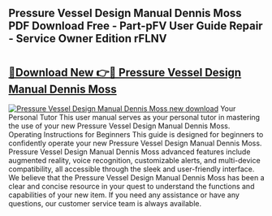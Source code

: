 ## Pressure Vessel Design Manual Dennis Moss PDF Download Free - Part-pFV User Guide Repair - Service Owner Edition rFLNV

# <h2><a href="http://cf2203.oget.top/?id=Pressure+Vessel+Design+Manual+Dennis+Moss">🔗Download New 👉🔴 Pressure Vessel Design Manual Dennis Moss</a></h2>

[![Pressure Vessel Design Manual Dennis Moss new download](https://i.imgur.com/5g1atiW.png)](http://cf2203.oget.top/?id=Pressure+Vessel+Design+Manual+Dennis+Moss)
Your Personal Tutor This user manual serves as your personal tutor in mastering the use of your new Pressure Vessel Design Manual Dennis Moss. Operating Instructions for Beginners This guide is designed for beginners to confidently operate your new Pressure Vessel Design Manual Dennis Moss. Pressure Vessel Design Manual Dennis Moss advanced features include augmented reality, voice recognition, customizable alerts, and multi-device compatibility, all accessible through the sleek and user-friendly interface. We believe that the Pressure Vessel Design Manual Dennis Moss has been a clear and concise resource in your quest to understand the functions and capabilities of your new item. If you need any assistance or have any questions, our customer service team is always available.

